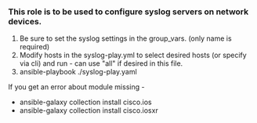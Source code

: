 ### This role is to be used to configure syslog servers on network devices.  


1.  Be sure to set the syslog settings in the group_vars. (only name is required)
2.  Modify hosts in the syslog-play.yml to select desired hosts (or specify via cli) and run - can use "all" if desired in this file.
3.  ansible-playbook ./syslog-play.yaml <any other flags you wish>

If you get an error about module missing - 
- ansible-galaxy collection install cisco.ios
- ansible-galaxy collection install cisco.iosxr